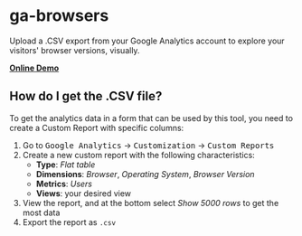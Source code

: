 # ga-browsers

Upload a .CSV export from your Google Analytics account to explore your visitors' browser versions, visually.

[__Online Demo__](https://danburzo.github.io/ga-browsers)

## How do I get the .CSV file?

To get the analytics data in a form that can be used by this tool, you need to create a Custom Report with specific columns:

1. Go to <kbd>Google Analytics</kbd> → <kbd>Customization</kbd> → <kbd>Custom Reports</kbd>
2. Create a new custom report with the following characteristics:
	* __Type__: _Flat table_
	* __Dimensions__: _Browser_, _Operating System_, _Browser Version_
	* __Metrics__: _Users_
	* __Views__: your desired view
3. View the report, and at the bottom select _Show 5000 rows_ to get the most data
4. Export the report as `.csv`
